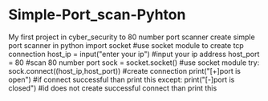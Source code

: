 # Simple-Port_scan-Pyhton
My first project in cyber_security to 80 number port scanner create simple port scanner in python
import socket #use socket module to create tcp connection
host_ip = input("enter your ip") #input your ip address
host_port = 80 #scan 80 number port 
sock = socket.socket() #use socket module
try:
    sock.connect((host_ip,host_port)) #create connection 
    print("[+]port is open") #if connect successful than print this
except:
    print("[-]port is closed") #id does not create successful connect than print this
